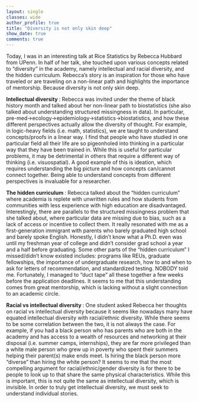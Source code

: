 ```yaml
---
layout: single
classes: wide
author_profile: true
title: "Diversity is not only skin deep"
show_date: true
comments: true
---
```


Today, I was in an interesting talk at Rice Statistics by Rebecca Hubbard from UPenn.  In half of her talk, she touched upon various concepts related to “diversity” in the academy, namely intellectual and racial diversity, and the hidden curriculum. Rebecca’s story is an inspiration for those who have traveled or are traveling on a non-linear path and highlights the importance of mentorship. Because diversity is not only skin deep.

<b> Intellectual diversity </b>: Rebecca was invited under the theme of black history month and talked about her non-linear path to biostatistics (she also talked about understanding structured missingness in data). In particular, pre-med->ecology->epidemiology->statistics->biostatistics, and how these different perspectives actually allow the diversity of thought. For example, in logic-heavy fields (i.e. math, statistics), we are taught to understand concepts/proofs in a linear way. I find that people who have studied in one particular field all their life are so pigeonholed into thinking in a particular way that they have been trained in. While this is useful for particular problems, it may be detrimental in others that require a different way of thinking (i.e. visuospatial). A good example of this is ideation, which requires understanding the big picture and how concepts can/cannot connect together. Being able to understand concepts from different perspectives is invaluable for a researcher.

<b> The hidden curriculum </b>: Rebecca talked about the “hidden curriculum” where academia is replete with unwritten rules and how students from communities with less experience with high education are disadvantaged. Interestingly, there are parallels to the structured missingness problem that she talked about, where particular data are missing due to bias, such as a lack of access or incentive to collect them. It really resonated with me as a first-generation immigrant with parents who barely graduated high school and barely spoke English. Honestly, I didn’t know what a Ph.D. even was until my freshman year of college and didn’t consider grad school a year and a half before graduating. Some other parts of the “hidden curriculum” I missed/didn’t know existed includes: programs like REUs, graduate fellowships, the importance of undergraduate research, how to and when to ask for letters of recommendation, and standardized testing. NOBODY told me. Fortunately, I managed to “duct tape” all these together a few weeks before the application deadlines. It seems to me that this understanding comes from great mentorship, which is lacking without a slight connection to an academic circle.

<b> Racial vs intellectual diversity </b>: One student asked Rebecca her thoughts on racial vs intellectual diversity because it seems like nowadays many have equated intellectual diversity with racial/ethnic diversity. While there seems to be some correlation between the two, it is not always the case. For example, if you had a black person who has parents who are both in the academy and has access to a wealth of resources and networking at their disposal (i.e. summer camps, internships), they are far more privileged than a white male person who grew up in poverty who spent their summers helping their parent(s) make ends meet. Is hiring the black person more “diverse” than hiring the white person? It seems to me that the most compelling argument for racial/ethnic/gender diversity is for there to be people to look up to that share the same physical characteristics. While this is important, this is not quite the same as intellectual diversity, which is invisible. In order to truly get intellectual diversity, we must seek to understand individual stories.
